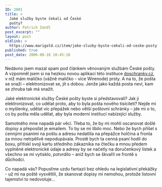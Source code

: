 ```yaml
---
ID: 2001
title: >
  Jaké služby byste čekali od České
  pošty?
author: Patrick Zandl
post_excerpt: ""
layout: post
oldlink: >
  https://www.marigold.cz/item/jake-sluzby-byste-cekali-od-ceske-posty
published: true
post_date: 2006-08-16 10:45:18
---
```

<p>Nedávno jsem mazal spam pod článkem věnovaným službám České pošty. A vzpomněl jsem si na hezkou novou aplikaci této instituce <a href="http://www.doschranky.cz">doschranky.cz</a>, v níž mám maličko (vážně maličko - více Wirenode) prsty. A na to, že pošta se snaží – elektronizovat se, jít s dobou. Jenže jako každá posta neví, kam se zhruba tak má snažit.</p>

<p>Jaké elektronické služby České pošty byste si představovali? Jak ji elektronizovat, co udělat proto, aby to byla pošta nového tisíciletí? Nejde mi o myšlenky, udělat víc přepážek nebo větší poštovní schránky – jde mi o to, co by pošta měla udělat, aby byla moderní institucí nabízející služby. </p>

<p>Samotného mne napadá pár věcí. Třeba to, že by mi mohli oscanovat došlé dopisy a přeposílat je emailem. To by se mi líbilo moc. Nebo že bych přišel s cennými psaními na poštu a adresu nedatlila na přepážce holčina a fronta za mnou netrpělivě nepodupávala. Prostě bych ta cenná psaní hodil do boxu, přitiskl svoji kartu středního zákazníka na čtečku a mnou předem vyplněné elektronické údaje a adresy by se načetly na doručenkový lístek a všechno se mi vytisklo, potvrdilo – aniž bych se škvařil ve frontě s důchodci. </p>

<p>Co napadá vás? Popusťme uzdu fantazii bez ohledu na legislativní překážky - už mi na poště vysvětlili, že skanovat dopisy mi nemohou, protože listovní tajemství to nedovoluje...
</p>
